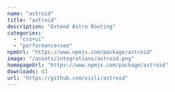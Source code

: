 ```yaml
---
name: "astroid"
title: "astroid"
description: "Extend Astro Routing"
categories:
  - "css+ui"
  - "performance+seo"
npmUrl: "https://www.npmjs.com/package/astroid"
image: "/assets/integrations/astroid.png"
homepageUrl: "https://www.npmjs.com/package/astroid"
downloads: 43
url: "https://github.com/xisli/astroid"
---
```

